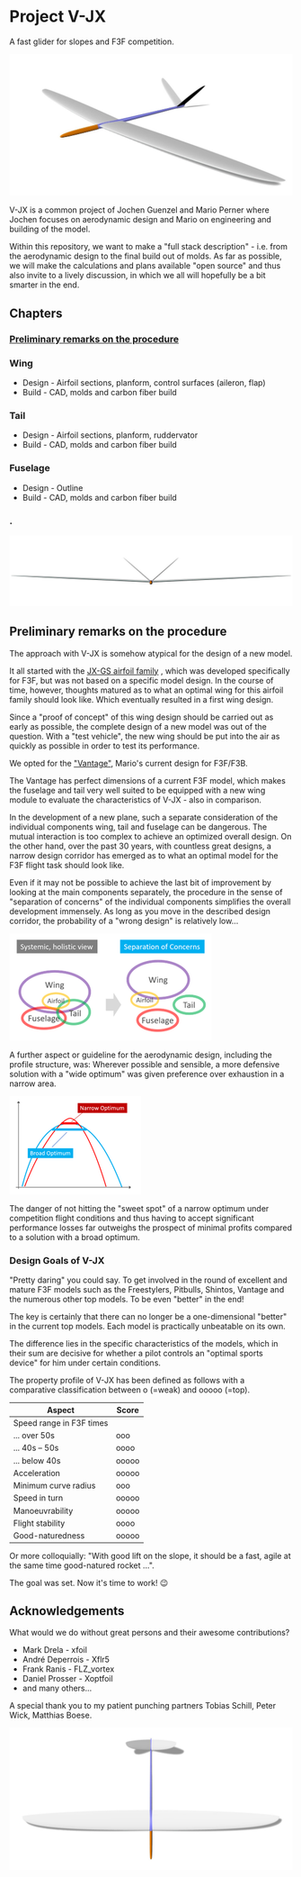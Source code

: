 # Project V-JX
A fast glider for slopes and F3F competition. 

![V-JX](images/V-JX_perspective_view.jpg "V-JX perspective view")

V-JX is a common project of Jochen Guenzel and Mario Perner where Jochen focuses on aerodynamic design and Mario on engineering and building of the model. 

Within this repository, we want to make a "full stack description" - i.e. from the aerodynamic design to the final build out of molds. As far as possible, we will make the calculations and plans available "open source" and thus also invite to a lively discussion, in which we all will hopefully be a bit smarter in the end.


## Chapters

### [Preliminary remarks on the procedure](#preliminary-remarks-on-the-procedure)
### Wing
* Design - Airfoil sections, planform, control surfaces (aileron, flap) 
* Build - CAD, molds and carbon fiber build
###	Tail
* Design - Airfoil sections, planform, ruddervator 
* Build - CAD, molds and carbon fiber build
### Fuselage 
* Design - Outline 
* Build - CAD, molds and carbon fiber build

### .

![V-JX](images/V-JX_front_view.jpg "V-JX perspective view")
## Preliminary remarks on the procedure

The approach with V-JX is somehow atypical for the design of a new model. 

It all started with the [JX-GS airfoil family](https://github.com/jxjo/Airfoils/tree/main/JX-GS)   , which was developed specifically for F3F, but was not based on a specific model design.  In the course of time, however, thoughts matured as to what an optimal wing for this airfoil family should look like.  Which eventually resulted in a first wing design. 

Since a "proof of concept" of this wing design should be carried out as early as possible, the complete design of a new model was out of the question.   With a "test vehicle", the new wing should be put into the air as quickly as possible in order to test its performance. 

We opted for the ["Vantage"](https://ccm.in.ua/en/catalog/r-c-models/vantage/), Mario's current design for F3F/F3B.

The Vantage has perfect dimensions of a current F3F model, which makes the fuselage and tail very well suited to be equipped with a new wing module to evaluate the characteristics of V-JX - also in comparison. 

In the development of a new plane, such a separate consideration of the individual components wing, tail and fuselage can be dangerous. The mutual interaction is too complex to achieve an optimized overall design. On the other hand, over the past 30 years, with countless great designs, a narrow design corridor has emerged as to what an optimal model for the F3F flight task should look like. 

Even if it may not be possible to achieve the last bit of improvement by looking at the main components separately, the procedure in the sense of "separation of concerns" of the individual components simplifies the overall development immensely.  As long as you move in the described design corridor, the probability of a "wrong design" is relatively low...

![Separation of concerns](images/Separation_of_concerns.png "Separation of concerns")

A further aspect or guideline for the aerodynamic design, including the profile structure, was: Wherever possible and sensible, a more defensive solution with a "wide optimum" was given preference over exhaustion in a narrow area. 

![Broad optmimum](images/Broad_optimum.png "Broad optmimum")

The danger of not hitting the "sweet spot" of a narrow optimum under competition flight conditions and thus having to accept significant performance losses far outweighs the prospect of minimal profits compared to a solution with a broad optimum.   

### Design Goals of V-JX

"Pretty daring" you could say. To get involved in the round of excellent and mature F3F models such as the Freestylers, Pitbulls, Shintos, Vantage and the numerous other top models. To be even "better" in the end!

The key is certainly that there can no longer be a one-dimensional "better" in the current top models. Each model is practically unbeatable on its own. 

The difference lies in the specific characteristics of the models, which in their sum are decisive for whether a pilot controls an "optimal sports device" for him under certain conditions.

The property profile  of V-JX has been defined as follows with a comparative classification between o (=weak) and ooooo (=top).

|  Aspect                     | Score   |
|-----------------------------|---------|
| Speed range in F3F times    |         |
| ... over 50s			      |ooo     | 
| ... 40s – 50s			      |oooo    |
| ... below 40s			      |ooooo   |
| Acceleration				  |ooooo   |
| Minimum curve radius		  |ooo     |
| Speed in turn				  |ooooo   |
| Manoeuvrability 			  |ooooo   |
| Flight stability			  |oooo    |
| Good-naturedness 			  |ooooo   |

Or more colloquially: "With good lift on the slope, it should be a fast, agile at the same time good-natured rocket ...".

The goal was set.  Now it's time to work!  😉


## Acknowledgements 

What would we do without great persons and their awesome contributions?
-	Mark Drela - xfoil
-	André Deperrois - Xflr5
-	Frank Ranis - FLZ_vortex 
-	Daniel Prosser -  Xoptfoil
-	and many others... 

A special thank you to my patient punching partners Tobias Schill, Peter Wick, Matthias Boese.

![V-JX](images/V-JX_top_view.jpg "V-JX perspective view")
